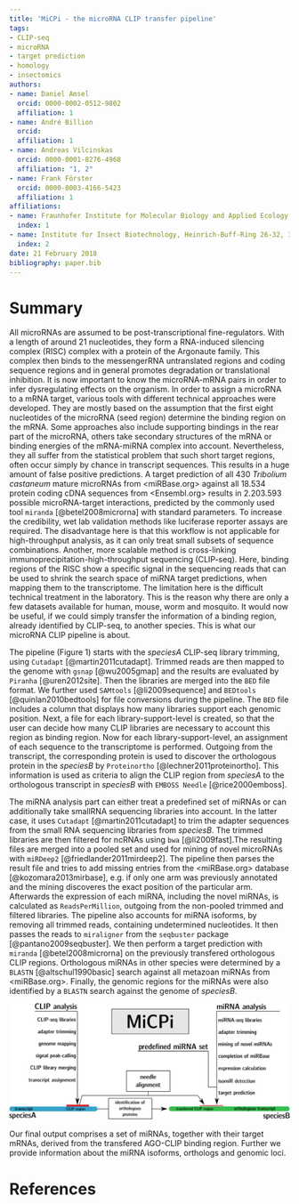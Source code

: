 ```yaml
---
title: 'MiCPi - the microRNA CLIP transfer pipeline'
tags:
- CLIP-seq
- microRNA
- target prediction
- homology
- insectomics
authors:
- name: Daniel Amsel
  orcid: 0000-0002-0512-9802
  affiliation: 1
- name: André Billion
  orcid:
  affiliation: 1
- name: Andreas Vilcinskas
  orcid: 0000-0001-8276-4968
  affiliation: "1, 2"
- name: Frank Förster
  orcid: 0000-0003-4166-5423
  affiliation: 1
affiliations:
- name: Fraunhofer Institute for Molecular Biology and Applied Ecology, Department of Bioresources, Winchester Str. 2, 35394 Giessen, Germany
  index: 1
- name: Institute for Insect Biotechnology, Heinrich-Buff-Ring 26-32, 35392 Giessen, Germany
  index: 2
date: 21 February 2018
bibliography: paper.bib
---
```


# Summary
All microRNAs are assumed to be post-transcriptional fine-regulators. With a length of around 21 nucleotides, they form a RNA-induced silencing complex (RISC) complex with a protein of the Argonaute family. This complex then binds to the messengerRNA untranslated regions and coding sequence regions and in general promotes degradation or translational inhibition. It is now important to know the microRNA-mRNA pairs in order to infer dysregulating effects on the organism. In order to assign a microRNA to a mRNA target, various tools with different technical approaches were developed. They are mostly based on the assumption that the first eight nucleotides of the microRNA (seed region) determine the binding region on the mRNA. Some approaches also include supporting bindings in the rear part of the microRNA, others take secondary structures of the mRNA or binding energies of the mRNA-miRNA complex into account. Nevertheless, they all suffer from the statistical problem that such short target regions, often occur simply by chance in transcript sequences. This results in a huge amount of false positive predictions. A target prediction of all 430 *Tribolium castaneum* mature microRNAs from <miRBase.org> against all 18.534 protein coding cDNA sequences from <Ensembl.org> results in 2.203.593 possible microRNA-target interactions, predicted by the commonly used tool `miranda` [@betel2008microrna] with standard parameters. To increase the credibility, wet lab validation methods like luciferase reporter assays are required. The disadvantage here is that this workflow is not applicable for high-throughput analysis, as it can only treat small subsets of sequence combinations. Another, more scalable method is cross-linking immunoprecipitation-high-throughput sequencing (CLIP-seq). Here, binding regions of the RISC show a specific signal in the sequencing reads that can be used to shrink the search space of miRNA target predictions, when mapping them to the transcriptome. The limitation here is the difficult technical treatment in the laboratory. This is the reason why there are only a few datasets available for human, mouse, worm and mosquito. It would now be useful, if we could simply transfer the information of a binding region, already identified by CLIP-seq, to another species. This is what our microRNA CLIP pipeline is about. 

The pipeline (Figure 1) starts with the *speciesA* CLIP-seq library trimming, using `Cutadapt` [@martin2011cutadapt]. Trimmed reads are then mapped to the genome with `gsnap` [@wu2005gmap] and the results are evaluated by `Piranha` [@uren2012site]. Then the libraries are merged into the `BED` file format. We further used `SAMtools` [@li2009sequence] and `BEDtools` [@quinlan2010bedtools] for file conversions during the pipeline. The `BED` file includes a column that displays how many libraries support each genomic position. Next, a file for each library-support-level is created, so that the user can decide how many CLIP libraries are necessary to account this region as binding region. Now for each library-support-level, an assignment of each sequence to the transcriptome is performed. Outgoing from the transcript, the corresponding protein is used to discover the orthologous protein in the *speciesB* by `Proteinortho` [@lechner2011proteinortho]. This information is used as criteria to align the CLIP region from *speciesA* to the orthologous transcript in *speciesB* with `EMBOSS Needle` [@rice2000emboss].

The miRNA analysis part can either treat a predefined set of miRNAs or can additionally take smallRNA sequencing libraries into account. In the latter case, it uses `Cutadapt` [@martin2011cutadapt] to trim the adapter sequences from the small RNA sequencing libraries from *speciesB*. The trimmed libraries are then filtered for ncRNAs using `bwa` [@li2009fast].The resulting files are merged into a pooled set and used for mining of novel microRNAs with `miRDeep2` [@friedlander2011mirdeep2]. The pipeline then parses the result file and tries to add missing entries from the <miRBase.org> database [@kozomara2013mirbase], e.g. if only one arm was previously annotated and the mining discoveres the exact position of the particular arm. Afterwards the expression of each miRNA, including the novel miRNAs, is calculated as `ReadsPerMillion`, outgoing from the non-pooled trimmed and filtered libraries. The pipeline also accounts for miRNA isoforms, by removing all trimmed reads, containing undetermined nucleotides. It then passes the reads to `miraligner` from the `seqbuster` package [@pantano2009seqbuster]. We then perform a target prediction with `miranda` [@betel2008microrna] on the previously transfered orthologous CLIP regions. Orthologous miRNAs in other species were determined by a `BLASTN` [@altschul1990basic] search against all metazoan miRNAs from <miRBase.org>. Finally, the genomic regions for the miRNAs were also identified by a `BLASTN` search against the genome of *speciesB*.

![Scheme of the pipeline: ](miRNA_CLIP_pipe.png)

Our final output comprises a set of miRNAs, together with their target mRNAs, derived from the transfered AGO-CLIP binding region. Further we provide information about the miRNA isoforms, orthologs and genomic loci.

# References
